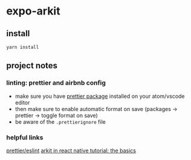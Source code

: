# expo-arkit

## install
`yarn install`

## project notes

### linting: prettier and airbnb config
- make sure you have [prettier package](https://atom.io/packages/prettier-atom) installed on your atom/vscode editor
- then make sure to enable automatic format on save (packages → prettier → toggle format on save)
- be aware of the `.prettierignore` file

### helpful links
[prettier/eslint](https://blog.echobind.com/integrating-prettier-eslint-airbnb-style-guide-in-vscode-47f07b5d7d6a)
[arkit in react native tutorial: the basics](https://blog.expo.io/arkit-in-react-native-tutorial-the-basics-9f839539f0b9)
